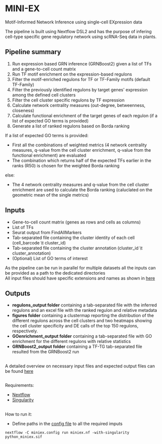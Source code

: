 # MINI-EX

Motif-Informed Network Inference using single-cell EXpression data  

The pipeline is built using Nextflow DSL2 and has the purpose of infering cell-type specific gene regulatory network using scRNA-Seq data in plants.  

## **Pipeline summary**
1. Run expression based GRN inference (GRNBoost2) given a list of TFs and a gene-to-cell count matrix
2. Run TF motif enrichment on the expression-based regulons  
3. Filter the motif-enriched regulons for TF or TF-Family motifs (default TF-Family)
4. Filter the previously identified regulons by target genes' expression among the defined cell clusters
5. Filter the cell cluster specific regulons by TF expression 
6. Calculate network centrality measures (out-degree, betweenness, closeness)
7. Calculate functional enrichment of the target genes of each regulon (if a list of expected GO terms is provided)
8. Generate a list of ranked regulons based on Borda ranking

If a list of expected GO terms is provided:
- First all the combinations of weighted metrics (4 network centrality measures, q-value from the cell cluster enrichment, q-value from the functional enrichment) are evaluated
- The combination which returns half of the expected TFs earlier in the ranks (R50) is chosen for the weighted Borda ranking

else:
- The 4 network centrality measures and q-value from the cell cluster enrichment are used to calculate the Borda ranking (caluclated on the geometric mean of the single metrics)

## **Inputs**
* Gene-to-cell count matrix (genes as rows and cells as columns)
* List of TFs
* Seurat output from FindAllMarkers
* Tab-separated file containing the cluster identity of each cell (cell_barcode \t cluster_id)
* Tab-separated file containing the cluster annotation (cluster_id \t cluster_annotation)
* (Optional) List of GO terms of interest

As the pipeline can be run in parallel for multiple datasets all the inputs can be provided as a path to the dedicated directories  
All input files should have specific extensions and names as shown in [here](docs/data_preparation.md)  


## **Outputs**
* **regulons_output folder** containing a tab-separated file with the inferred regulons and an excel file with the ranked regulon and relative metadata
* **figures folder** containing a clustermap reporting the distribution of the different regulons across the cell clusters and two heatmaps showing the cell cluster specificity and DE calls of the top 150 regulons, respectively. 
* **GOenrichment_output folder** containing a tab-separated file with GO enrichment for the different regulons with relative statistics
* **GRNBoost2_output folder** containing a TF-TG tab-separated file resulted from the GRNBoost2 run   
  
##   
A detailed overview on necessary input files and expected output files can be found [here](example/)
## 
Requirements:

* [Nextflow](https://www.nextflow.io/)
* [Singularity](https://sylabs.io/guides/3.0/user-guide/index.html)
## 
How to run it:

* Define paths in the [config file](docs/configuration.md) to all the required imputs

```
nextflow -C miniex.config run miniex.nf -with-singularity python_miniex.sif
```

